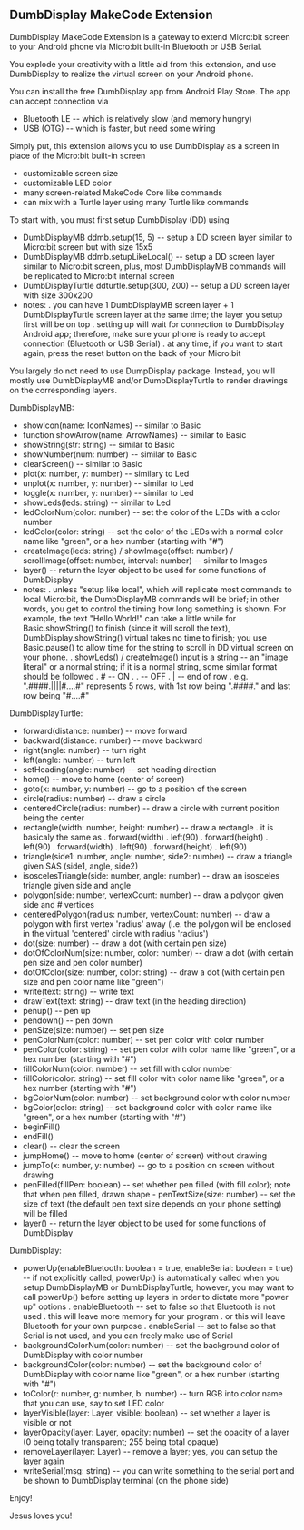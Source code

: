 
DumbDisplay MakeCode Extension
------------------------------

DumbDisplay MakeCode Extension is a gateway to extend Micro:bit screen to your Android phone via Micro:bit built-in Bluetooth or USB Serial.


You explode your creativity with a little aid from this extension, and use DumbDisplay to realize the virtual screen on your Android phone.

You can install the free DumbDisplay app from Android Play Store. The app can accept connection via
* Bluetooth LE -- which is relatively slow (and memory hungry)
* USB (OTG) -- which is faster, but need some wiring


Simply put, this extension allows you to use DumbDisplay as a screen in place of the Micro:bit built-in screen
* customizable screen size
* customizable LED color
* many screen-related MakeCode Core like commands
* can mix with a Turtle layer using many Turtle like commands

To start with, you must first setup DumbDisplay (DD) using
- DumbDisplayMB ddmb.setup(15, 5) -- setup a DD screen layer similar to Micro:bit screen but with size 15x5
- DumbDisplayMB ddmb.setupLikeLocal() -- setup a DD screen layer similar to Micro:bit screen, plus, most DumbDisplayMB commands will be replicated to Micro:bit internal screen
- DumbDisplayTurtle ddturtle.setup(300, 200) -- setup a DD screen layer with size 300x200
- notes:
  . you can have 1 DumbDisplayMB screen layer + 1 DumbDisplayTurtle screen layer at the same time; the layer you setup first will be on top
  . setting up will wait for connection to DumbDisplay Android app; therefore, make sure your phone is ready to accept connection (Bluetooth or USB Serial)
  . at any time, if you want to start again, press the reset button on the back of your Micro:bit

You largely do not need to use DumpDisplay package. Instead, you will mostly use DumbDisplayMB and/or DumbDisplayTurtle to render drawings on the corresponding layers.

DumbDisplayMB:
- showIcon(name: IconNames) -- similar to Basic
- function showArrow(name: ArrowNames) -- similar to Basic
- showString(str: string) -- similar to Basic
- showNumber(num: number) -- similar to Basic 
- clearScreen() -- similar to Basic
- plot(x: number, y: number) -- similary to Led
- unplot(x: number, y: number) -- similar to Led
- toggle(x: number, y: number) -- similar to Led
- showLeds(leds: string) -- similar to Led
- ledColorNum(color: number) -- set the color of the LEDs with a color number
- ledColor(color: string) -- set the color of the LEDs with a normal color name like "green", or a hex number (starting with "#")
- createImage(leds: string) / showImage(offset: number) / scrollImage(offset: number, interval: number) -- similar to Images
- layer() -- return the layer object to be used for some functions of DumbDisplay
- notes:
  . unless "setup like local", which will replicate most commands to local Micro:bit, the DumbDisplayMB commands will be brief; in other words, you get to control the timing how long something is shown. For example, the text "Hello World!" can take a little while for Basic.showString() to finish (since it will scroll the text), DumbDisplay.showString() virtual takes no time to finish; you use Basic.pause() to allow time for the string to scroll in DD virtual screen on your phone.
  . showLeds() / createImage() input is a string -- an "image literal" or a normal string; if it is a normal string, some similar format should be followed
    . # -- ON 
    . . -- OFF
    . | -- end of row
    . e.g. ".####.||||#....#" represents 5 rows, with 1st row being ".####." and last row being "#....#" 

DumbDisplayTurtle:
- forward(distance: number) -- move forward
- backward(distance: number) -- move backward
- right(angle: number) -- turn right
- left(angle: number) -- turn left
- setHeading(angle: number) -- set heading direction
- home() -- move to home (center of screen)    
- goto(x: number, y: number) -- go to a position of the screen
- circle(radius: number) -- draw a circle
- centeredCircle(radius: number) -- draw a circle with current position being the center
- rectangle(width: number, height: number) -- draw a rectangle
  . it is basicaly the same as
    . forward(width)
    . left(90)
    . forward(height)
    . left(90)
    . forward(width)
    . left(90)
    . forward(height)
    . left(90)
- triangle(side1: number, angle: number, side2: number) -- draw a triangle given SAS (side1, angle, side2)    
- isoscelesTriangle(side: number, angle: number) -- draw an isosceles triangle given side and angle
- polygon(side: number, vertexCount: number) -- draw a polygon given side and # vertices
- centeredPolygon(radius: number, vertexCount: number) -- draw a polygon with first vertex 'radius' away (i.e. the polygon will be enclosed in the virtual 'centered' circle with radius 'radius')
- dot(size: number) -- draw a dot (with certain pen size)
- dotOfColorNum(size: number, color: number) -- draw a dot (with certain pen size and pen color number)
- dotOfColor(size: number, color: string) -- draw a dot (with certain pen size and pen color name like "green")
- write(text: string) -- write text
- drawText(text: string) -- draw text (in the heading direction)
- penup() -- pen up
- pendown() -- pen down
- penSize(size: number) -- set pen size
- penColorNum(color: number) -- set pen color with color number
- penColor(color: string) -- set pen color with color name like "green", or a hex number (starting with "#")
- fillColorNum(color: number) -- set fill with color number 
- fillColor(color: string) -- set fill color with color name like "green", or a hex number (starting with "#")
- bgColorNum(color: number) -- set background color with color number 
- bgColor(color: string) -- set background color with color name like "green", or a hex number (starting with "#")
- beginFill()
- endFill()
- clear() -- clear the screen
- jumpHome() -- move to home (center of screen) without drawing 
- jumpTo(x: number, y: number) -- go to a position on screen without drawing 
- penFilled(fillPen: boolean) -- set whether pen filled (with fill color); note that when pen filled, drawn shape - penTextSize(size: number) -- set the size of text (the default pen text size depends on your phone setting)
will be filled
- layer() -- return the layer object to be used for some functions of DumbDisplay

DumbDisplay:
- powerUp(enableBluetooth: boolean = true, enableSerial: boolean = true) -- if not explicitly called, powerUp() is automatically called when you setup DumbDisplayMB or DumbDisplayTurtle; however, you may want to call powerUp() before setting up layers in order to dictate more "power up" options
  . enableBluetooth -- set to false so that Bluetooth is not used
    . this will leave more memory for your program
    . or this will leave Bluetooth for your own purpose
  . enableSerial -- set to false so that Serial is not used, and you can freely make use of Serial
- backgroundColorNum(color: number) -- set the background color of DumbDisplay with color number 
- backgroundColor(color: number) -- set the background color of DumbDisplay with color name like "green", or a hex number (starting with "#")
- toColor(r: number, g: number, b: number) -- turn RGB into color name that you can use, say to set LED color
- layerVisible(layer: Layer, visible: boolean) -- set whether a layer is visible or not
- layerOpacity(layer: Layer, opacity: number) -- set the opacity of a layer (0 being totally transparent; 255 being total opaque)
- removeLayer(layer: Layer) -- remove a layer; yes, you can setup the layer again 
- writeSerial(msg: string) -- you can write something to the serial port and be shown to DumbDisplay terminal (on the phone side)


Enjoy!


Jesus loves you!

